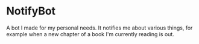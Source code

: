 # NotifyBot

A bot I made for my personal needs. It notifies me about various things, for example when a new chapter of a book I'm currently reading is out.
